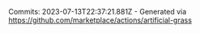 Commits: 2023-07-13T22:37:21.881Z - Generated via https://github.com/marketplace/actions/artificial-grass
<br>
